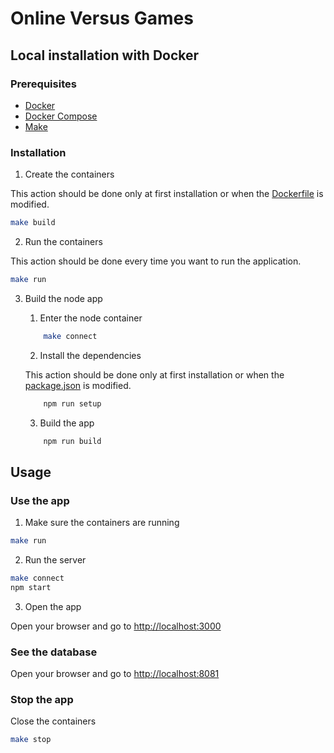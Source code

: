 # Online Versus Games

## Local installation with Docker

### Prerequisites

- [Docker](https://docs.docker.com/install/)
- [Docker Compose](https://docs.docker.com/compose/install/)
- [Make](https://www.gnu.org/software/make/)

### Installation

1. Create the containers

This action should be done only at first installation or when the [Dockerfile](/app/Dockerfile) is modified.

```bash
make build
```

2. Run the containers

This action should be done every time you want to run the application.

```bash
make run
```

3. Build the node app

    1. Enter the node container

    ```bash
        make connect
    ```

    2. Install the dependencies

    This action should be done only at first installation or when the [package.json](/app/package.json) is modified.

    ```bash
        npm run setup
    ```

    3. Build the app

    ```bash
        npm run build
    ```

## Usage

### Use the app

1. Make sure the containers are running

```bash
make run
```

2. Run the server

```bash
make connect
npm start
```

3. Open the app

Open your browser and go to [http://localhost:3000](http://localhost:3000)

### See the database

Open your browser and go to [http://localhost:8081](http://localhost:8081)

### Stop the app

Close the containers

```bash
make stop
```
